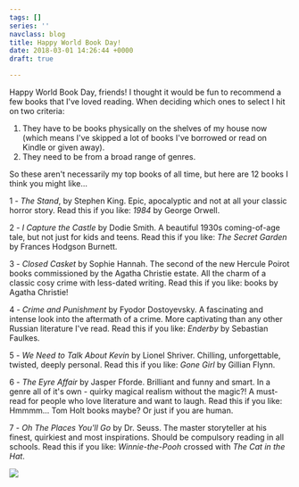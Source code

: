 ```yaml
---
tags: []
series: ''
navclass: blog
title: Happy World Book Day!
date: 2018-03-01 14:26:44 +0000
draft: true

---
```

Happy World Book Day, friends! I thought it would be fun to recommend a few books that I've loved reading. When deciding which ones to select I hit on two criteria:

1. They have to be books physically on the shelves of my house now (which means I've skipped a lot of books I've borrowed or read on Kindle or given away).
2. They need to be from a broad range of genres.

So these aren't necessarily my top books of all time, but here are 12 books I think you might like...

1 - _The Stand_, by Stephen King. Epic, apocalyptic and not at all your classic horror story. Read this if you like: _1984_ by George Orwell.

2 - _I Capture the Castle_ by Dodie Smith. A beautiful 1930s coming-of-age tale, but not just for kids and teens. Read this if you like: _The Secret Garden_ by Frances Hodgson Burnett.

3 - _Closed Casket_ by Sophie Hannah. The second of the new Hercule Poirot books commissioned by the Agatha Christie estate. All the charm of a classic cosy crime with less-dated writing. Read this if you like: books by Agatha Christie!

4 - _Crime and Punishment_  by Fyodor Dostoyevsky. A fascinating and intense look into the aftermath of a crime. More captivating than any other Russian literature I've read. Read this if you like: _Enderby_ by Sebastian Faulkes.

5 - _We Need to Talk About Kevin_ by Lionel Shriver. Chilling, unforgettable, twisted, deeply personal. Read this if you like: _Gone Girl_ by Gillian Flynn.

6 - _The Eyre Affair_ by Jasper Fforde. Brilliant and funny and smart. In a genre all of it's own - quirky magical realism without the magic?! A must-read for people who love literature and want to laugh. Read this if you like: Hmmmm... Tom Holt books maybe? Or just if you are human.

7 - _Oh The Places You'll Go_ by Dr. Seuss. The master storyteller at his finest, quirkiest and most inspirations. Should be compulsory reading in all schools. Read this if you like: _Winnie-the-Pooh_ crossed with _The Cat in the Hat_.

![](/uploads/2018/03/01/IMG_3334.jpg)